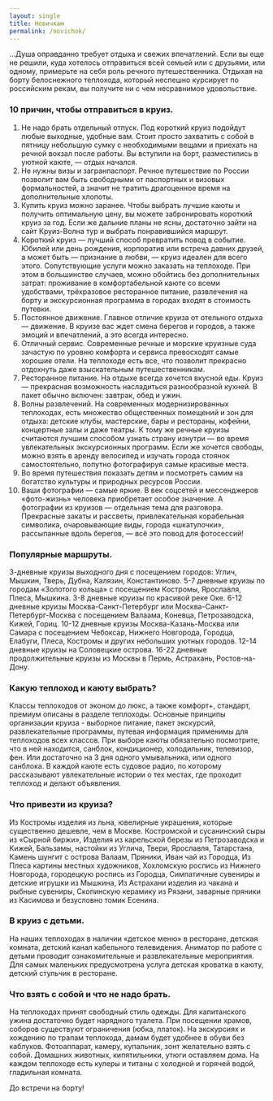 ```yaml
---
layout: single
title: Новичкам
permalink: /novichok/
---
```


…Душа оправданно требует отдыха и свежих впечатлений. Если вы еще не решили, куда хотелось отправиться всей семьей или с друзьями, или одному, примерьте на себя роль речного путешественника. Отдыхая на борту белоснежного теплохода, который неспешно курсирует по российским рекам, вы получите ни с чем несравнимое удовольствие.

### 10 причин, чтобы отправиться в круиз.

1. Не надо брать отдельный отпуск. Под короткий круиз подойдут любые выходные, удобные вам. Стоит просто захватить с собой в пятницу небольшую сумку с необходимыми вещами и приехать на речной вокзал после работы. Вы вступили на борт, разместились в уютной каюте, — отдых начался.
2. Не нужны визы и загранпаспорт. Речное путешествие по России позволит вам быть свободными от паспортных и визовых формальностей, а значит не тратить драгоценное время на дополнительные хлопоты.
3. Купить круиз можно заранее. Чтобы выбрать лучшие каюты и получить оптимальную цену, вы можете забронировать короткий круиз за год. Если же дальние планы не ясны, достаточно зайти на сайт Круиз-Волна тур и выбрать понравившийся маршрут.
4. Короткий круиз — лучший способ превратить повод в событие. Юбилей или день рождения, корпоратив или встреча давних друзей, а может быть — признание в любви, — круиз идеален для всего этого. Сопутствующие услуги можно заказать на теплоходе. При этом в большинстве случаев, можно обойтись без дополнительных затрат: проживание в комфортабельной каюте со всеми удобствами, трёхразовое ресторанное питание, развлечения на борту и экскурсионная программа в городах входят в стоимость путевки.
5. Постоянное движение. Главное отличие круиза от отельного отдыха — движение. В круизе вас ждет смена берегов и городов, а также эмоций и впечатлений, а это всегда интересно.
6. Отличный сервис. Современные речные и морские круизные суда зачастую по уровню комфорта и сервиса превосходят самые хорошие отели. На теплоходе есть все, что позволит прекрасно отдохнуть даже взыскательным путешественникам.
7. Ресторанное питание. На отдыхе всегда хочется вкусной еды. Круиз — прекрасная возможность насладиться разнообразной кухней. В пакет обычно включен: завтрак, обед и ужин.
8. Волны развлечений. На современных модернизированных теплоходах, есть множество общественных помещений и зон для отдыха: детские клубы, мастерские, бары и рестораны, кофейни, концертные залы и даже театры. К тому же речные круизы считаются лучшим способом узнать страну изнутри — во время увлекательных экскурсионных программ. Если же хочется свободы, можно взять в аренду велосипед и изучать города стоянок самостоятельно, попутно фотографируя самые красивые места.
9. Во время путешествия показать детям и посмотреть самим на богатство культуры и природных ресурсов России.
10. Ваши фотографии — самые яркие. В век соцсетей и мессенджеров «фото-жизнь» человека приобретает особое значение. А фотографии из круизов — отдельная тема для разговора. Прекрасные закаты и рассветы, привлекательная корабельная символика, очаровывающие виды, города «шкатулочки», рассыпанные вдоль берегов, — всё это повод для фотосессий!



### Популярные маршруты.
3-дневные круизы выходного дня с посещением городов:  Углич, Мышкин, Тверь, Дубна, Калязин, Константиново.
5-7 дневные круизы по городам «Золотого кольца» с посещением Костромы, Ярославля, Плеса, Мышкина.
3-8 дневные круизы по красивой реке Оке.
6-12 дневные круизы Москва-Санкт-Петербург или Москва-Санкт-Петербург-Москва с посещением Валаама, Коневца, Петрозаводска, Кижей, Гориц.
10-12 дневные круизы Москва-Казань-Москва или Самара с посещением Чебоксар, Нижнего Новгорода, Городца, Елабуги, Плеса, Костромы и других небольших уютных  городов.
12-14 дневные круизы на Соловецкие острова.
16-22 дневные продолжительные круизы из Москвы в Пермь, Астрахань, Ростов-на-Дону.

### Какую теплоход  и каюту выбрать?
Классы теплоходов от эконом до люкс, а также  комфорт+, стандарт, премиум описаны в разделе теплоходы.
Основные принципы организации круиза - выборное питание, пакет экскурсий, развлекательные программы, путевая информация применимы для теплоходов всех классов.
При выборе каюты обязательно посмотрите, что в ней находится, санблок, кондиционер, холодильник, телевизор, фен. Или достаточно на 3 дня одного умывальника, или одного санблока. В каждой каюте есть судовое радио, по которому рассказывают увлекательные истории о тех местах, где проходит теплоход и делают объявления.

### Что привезти из круиза?
Из Костромы изделия из льна, ювелирные украшения, которые  существенно дешевле, чем в Москве.  Костромской и сусанинский сыры из «Сырной биржи»,
Изделия из карельской березы из Петрозаводска и Кижей,
Бальзамы, настойки из Углича, Твери, Ярославля, Татарстана,
Камень шунгит с  острова Валаам,
Пряники,  Иван чай из Городца,
Из Плеса картины местных художников,
Хохломскую роспись из Нижнего Новгорода, городецкую роспись из Городца,
Симпатичные сувениры и детские игрушки из Мышкина,
Из Астрахани изделия из чакана  и рыбные сувениры,
Скопинскую керамику из Рязани,  заварные пряники из Касимова и безусловно  томик Есенина.

### В круиз с детьми.
На наших теплоходах в наличии «детское меню» в ресторане, детская комната, детский канал кабельного телевидения. Аниматор по работе с детьми проводит ознакомительные и развлекательные мероприятия.
Для самых маленьких предусмотрена услуга детская кроватка в каюту, детский стульчик в ресторане.

### Что взять с собой и что не надо брать.

На теплоходах принят свободный стиль одежды.  Для капитанского ужина достаточно будет нарядного туалета. При посещении храмов, соборов существуют ограничения (юбка, платок). На экскурсиях и хождению по трапам теплохода, дамам будет удобнее в обуви без каблуков.
Фотоаппарат, камеру, купальник, зонт желательно взять с собой.
Домашних животных, кипятильники, утюги оставляем дома. На каждом теплоходе есть кулеры и титаны с холодной и горячей водой, гладильная комната.


До встречи на борту!
